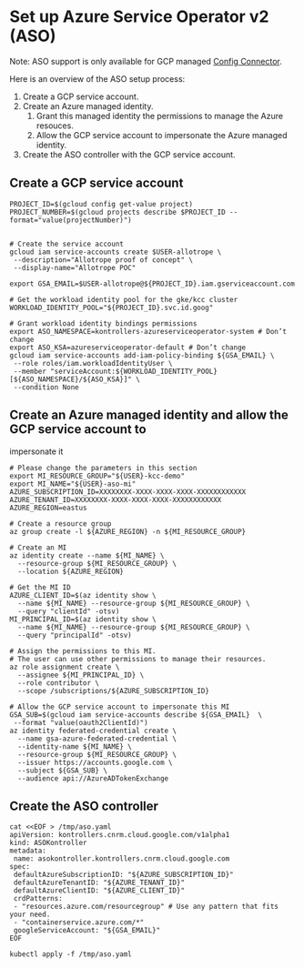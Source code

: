 # Set up Azure Service Operator v2 (ASO)

Note: ASO support is only available for GCP managed [Config
Connector](https://cloud.google.com/config-connector/docs/overview).

Here is an overview of the ASO setup process:

1. Create a GCP service account.
1. Create an Azure managed identity.
   1. Grant this managed identity the permissions to manage the Azure resouces.
   1. Allow the GCP service account to impersonate the Azure managed identity.
1. Create the ASO controller with the GCP service account.

## Create a GCP service account

```
PROJECT_ID=$(gcloud config get-value project)
PROJECT_NUMBER=$(gcloud projects describe $PROJECT_ID --format="value(projectNumber)")


# Create the service account
gcloud iam service-accounts create $USER-allotrope \
 --description="Allotrope proof of concept" \
 --display-name="Allotrope POC"

export GSA_EMAIL=$USER-allotrope@${PROJECT_ID}.iam.gserviceaccount.com

# Get the workload identity pool for the gke/kcc cluster
WORKLOAD_IDENTITY_POOL="${PROJECT_ID}.svc.id.goog"

# Grant workload identity bindings permissions
export ASO_NAMESPACE=kontrollers-azureserviceoperator-system # Don’t change
export ASO_KSA=azureserviceoperator-default # Don’t change
gcloud iam service-accounts add-iam-policy-binding ${GSA_EMAIL} \
 --role roles/iam.workloadIdentityUser \
 --member "serviceAccount:${WORKLOAD_IDENTITY_POOL}[${ASO_NAMESPACE}/${ASO_KSA}]" \
 --condition None
```

## Create an Azure managed identity and allow the GCP service account to
impersonate it

```
# Please change the parameters in this section
export MI_RESOURCE_GROUP="${USER}-kcc-demo"
export MI_NAME="${USER}-aso-mi"
AZURE_SUBSCRIPTION_ID=XXXXXXXX-XXXX-XXXX-XXXX-XXXXXXXXXXXX
AZURE_TENANT_ID=XXXXXXXX-XXXX-XXXX-XXXX-XXXXXXXXXXXX
AZURE_REGION=eastus

# Create a resource group
az group create -l ${AZURE_REGION} -n ${MI_RESOURCE_GROUP}

# Create an MI
az identity create --name ${MI_NAME} \
  --resource-group ${MI_RESOURCE_GROUP} \
  --location ${AZURE_REGION}

# Get the MI ID
AZURE_CLIENT_ID=$(az identity show \
  --name ${MI_NAME} --resource-group ${MI_RESOURCE_GROUP} \
  --query "clientId" -otsv)
MI_PRINCIPAL_ID=$(az identity show \
  --name ${MI_NAME} --resource-group ${MI_RESOURCE_GROUP} \
  --query "principalId" -otsv)

# Assign the permissions to this MI.
# The user can use other permissions to manage their resources.
az role assignment create \
  --assignee ${MI_PRINCIPAL_ID} \
  --role contributor \
  --scope /subscriptions/${AZURE_SUBSCRIPTION_ID}

# Allow the GCP service account to impersonate this MI
GSA_SUB=$(gcloud iam service-accounts describe ${GSA_EMAIL}  \
 --format "value(oauth2ClientId)")
az identity federated-credential create \
  --name gsa-azure-federated-credential \
  --identity-name ${MI_NAME} \
  --resource-group ${MI_RESOURCE_GROUP} \
  --issuer https://accounts.google.com \
  --subject ${GSA_SUB} \
  --audience api://AzureADTokenExchange
```

## Create the ASO controller

```
cat <<EOF > /tmp/aso.yaml
apiVersion: kontrollers.cnrm.cloud.google.com/v1alpha1
kind: ASOKontroller
metadata:
 name: asokontroller.kontrollers.cnrm.cloud.google.com
spec:
 defaultAzureSubscriptionID: "${AZURE_SUBSCRIPTION_ID}"
 defaultAzureTenantID: "${AZURE_TENANT_ID}"
 defaultAzureClientID: "${AZURE_CLIENT_ID}"
 crdPatterns:
 - "resources.azure.com/resourcegroup" # Use any pattern that fits your need.
 - "containerservice.azure.com/*"
 googleServiceAccount: "${GSA_EMAIL}"
EOF

kubectl apply -f /tmp/aso.yaml
```

